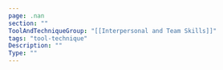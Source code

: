 ```yaml
---
page: .nan
section: ""
ToolAndTechniqueGroup: "[[Interpersonal and Team Skills]]"
tags: "tool-technique"
Description: ""
Type: ""
---
```


